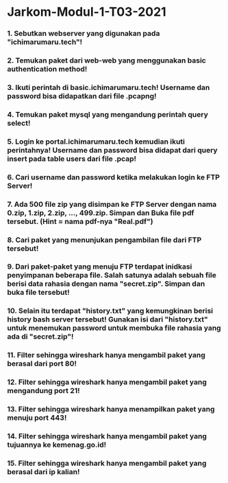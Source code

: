 # Jarkom-Modul-1-T03-2021

### 1. Sebutkan webserver yang digunakan pada "ichimarumaru.tech"! 
### 2. Temukan paket dari web-web yang menggunakan basic authentication method!
### 3. Ikuti perintah di basic.ichimarumaru.tech! Username dan password bisa didapatkan dari file .pcapng!
### 4. Temukan paket mysql yang mengandung perintah query select!
### 5. Login ke portal.ichimarumaru.tech kemudian ikuti perintahnya! Username dan password bisa didapat dari query insert pada table users dari file .pcap!
### 6. Cari username dan password ketika melakukan login ke FTP Server!
### 7. Ada 500 file zip yang disimpan ke FTP Server dengan nama 0.zip, 1.zip, 2.zip, ..., 499.zip. Simpan dan Buka file pdf tersebut. (Hint = nama pdf-nya "Real.pdf")
### 8. Cari paket yang menunjukan pengambilan file dari FTP tersebut!
### 9. Dari paket-paket yang menuju FTP terdapat inidkasi penyimpanan beberapa file. Salah satunya adalah sebuah file berisi data rahasia dengan nama "secret.zip". Simpan dan buka file tersebut!
### 10. Selain itu terdapat "history.txt" yang kemungkinan berisi history bash server tersebut! Gunakan isi dari "history.txt" untuk menemukan password untuk membuka file rahasia yang ada di "secret.zip"!
### 11. Filter sehingga wireshark hanya mengambil paket yang berasal dari port 80! 
### 12. Filter sehingga wireshark hanya mengambil paket yang mengandung port 21!
### 13. Filter sehingga wireshark hanya menampilkan paket yang menuju port 443!
### 14. Filter sehingga wireshark hanya mengambil paket yang tujuannya ke kemenag.go.id!
### 15. Filter sehingga wireshark hanya mengambil paket yang berasal dari ip kalian!
